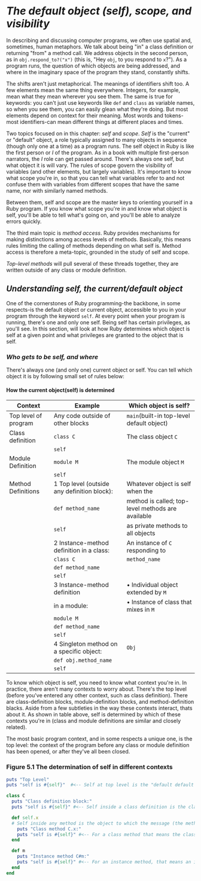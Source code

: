 # *The default object (self), scope, and visibility* #
  In describing and discussing computer programs, we often use spatial and, sometimes, human metaphors. We
talk about being "in" a class definition or returning "from" a method call. We address objects in the second person, as in `obj.respond_to?("x")` (this is, "Hey `obj`, to you respond to `x`?"). As a program runs, the question of which objects are being addressed, and where in the imaginary space of the program they stand, constantly shifts.

  The shifts aren't just metaphorical. The meanings of identifiers shift too. A few elements mean the same
thing everywhere. Integers, for example, mean what they mean wherever you see them. The same is true for keywords: you can't just use keywords like `def` and `class` as variable names, so when you see them, you can easily glean what they're doing. But most elements depend on context for their meaning. Most words and tokens-most identifiers-can mean different things at different places and times.

  Two topics focused on in this chapter: *self* and *scope*. *Self* is the "current" or "default" object,
a role typically assigned to many objects in sequence (though only one at a time) as a program runs. The self object in Ruby is like the first person or *I* of the program. As in a book with multiple first-person narrators, the *I* role can get passed around. There's always one self, but what object it is will vary. The rules of scope govern the visibility of variables (and other elements, but largely variables). It's important to know what scope you're in, so that you can tell what variables refer to and not confuse them with variables from different scopes that have the same name, nor with similarly named methods.

  Between them, self and scope are the master keys to orienting yourself in a Ruby program. If you know
what scope you're in and know what object is self, you'll be able to tell what's going on, and you'll be able to analyze errors quickly.

  The third main topic is *method access*. Ruby provides mechanisms for making distinctions among access
levels of methods. Basically, this means rules limiting the calling of methods depending on what self is. Method access is therefore a meta-topic, grounded in the study of self and scope.

  *Top-level methods* will pull several of these threads together, they are written outside of any class
or module definition.

## *Understanding self, the current/default object* ##
One of the cornerstones of Ruby programming-the backbone, in some respects-is the default object or current object, accessible to you in your program through the keyword `self`. At every point when your program is running, there's one and only one self. Being self has certain privileges, as you'll see. In this section, will look at how Ruby determines which object is self at a given point and what privileges are granted to the object that is self.

### *Who gets to be self, and where* ###
There's always one (and only one) current object or self. You can tell which object it is by following small set of rules below:

#### How the current object(self) is determined ####
|      Context        |         Example        |        Which object is self?                       |
|---------------------|------------------------|----------------------------------------------------|  
|Top level of program | Any code outside of other blocks|`main`(built-in top-level default object)  |
|Class definition     | `class C`              | The class object `C`                               |
|                     |      `self`            |                                                    |
|Module Definition    | `module M`             | The module object `M`                              |
|                     | `self`                 |                                                    |
|Method Definitions   | 1 Top level (outside any definition block):| Whatever object is self when the |
|                     |   `def method_name`    | method is called; top-level methods are available  |
|                     |   `self `              | as private methods to all objects                  |
|                     | 2 Instance-method definition in a class: | An instance of `C` responding to |
|                     |`class C`               |    `method_name`                                   |
|                     |`def method_name`       |                                                    |
|                     | `self`                 |                                                    |
|                     | 3 Instance-method definition | • Individual object extended by `M`          |
|                     | in a module:                 | • Instance of class that mixes in `M`        |
|                     | `module M`                   |                                              |
|                     | `def method_name`            |                                              |
|                     | `self`                       |                                              |
|                     | 4 Singleton method on a specific object: |        `Obj`                     |
|                     | `def obj.method_name`        |                                              |
|                     | `self`                       |                                              |

To know which object is self, you need to know what context you're in. In practice, there aren't many contexts to worry about. There's the top level (before you've entered any other context, such as class definition). There are class-definition blocks, module-definition blocks, and method-definition blacks. Aside from a few subtleties in the way these contexts interact, thats about it. As shown in table above, self is determined by which of these contexts you're in (class and module definitions are similar and closely related).

The most basic program context, and in some respects a unique one, is the top level: the context of the program before any class or module definition has been opened, or after they've all been closed.

### Figure 5.1 The determination of self in different contexts ###

```ruby
puts "Top Level"
puts "self is #{self}"  #<-- Self at top level is the "default default object," main.

class C
  puts "Class definition block:"
  puts "self is #{self}" #<-- Self inside a class definition is the class object itself.

  def self.x
  # Self inside any method is the object to which the message (the method call) was sent.
    puts "Class method C.x:"
    puts "self is #{self}" #<-- For a class method that means the class object.
  end

  def m
    puts "Instance method C#m:"
    puts "self is #{self}" #<-- For an instance method, that means an instance of the class whose instance method it is.
  end
end
```
